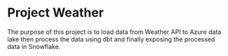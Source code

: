 # Project Weather

The purpose of this project is to load data from Weather API to Azure data lake then process the data using dbt and finally exposing the processed data in Snowflake. 
